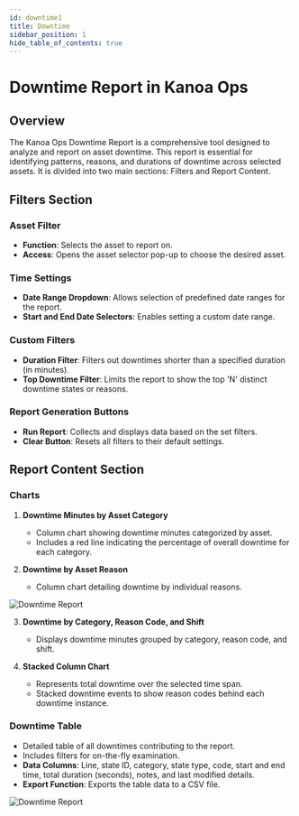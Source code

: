 ```yaml
---
id: downtime1
title: Downtime
sidebar_position: 1
hide_table_of_contents: true
---
```


# Downtime Report in Kanoa Ops

## Overview

The Kanoa Ops Downtime Report is a comprehensive tool designed to analyze and report on asset downtime. This report is essential for identifying patterns, reasons, and durations of downtime across selected assets. It is divided into two main sections: Filters and Report Content.

## Filters Section

### Asset Filter
- **Function**: Selects the asset to report on.
- **Access**: Opens the asset selector pop-up to choose the desired asset. 

### Time Settings
- **Date Range Dropdown**: Allows selection of predefined date ranges for the report.
- **Start and End Date Selectors**: Enables setting a custom date range.

### Custom Filters
- **Duration Filter**: Filters out downtimes shorter than a specified duration (in minutes).
- **Top Downtime Filter**: Limits the report to show the top 'N' distinct downtime states or reasons.

### Report Generation Buttons
- **Run Report**: Collects and displays data based on the set filters.
- **Clear Button**: Resets all filters to their default settings.

## Report Content Section

### Charts
1. **Downtime Minutes by Asset Category**
   - Column chart showing downtime minutes categorized by asset.
   - Includes a red line indicating the percentage of overall downtime for each category.

2. **Downtime by Asset Reason**
   - Column chart detailing downtime by individual reasons.

![Downtime Report](/img/ops-analytics-downtime1.png)

3. **Downtime by Category, Reason Code, and Shift**
   - Displays downtime minutes grouped by category, reason code, and shift.

4. **Stacked Column Chart**
   - Represents total downtime over the selected time span.
   - Stacked downtime events to show reason codes behind each downtime instance.

### Downtime Table
- Detailed table of all downtimes contributing to the report.
- Includes filters for on-the-fly examination.
- **Data Columns**: Line, state ID, category, state type, code, start and end time, total duration (seconds), notes, and last modified details.
- **Export Function**: Exports the table data to a CSV file.

![Downtime Report](/img/ops-analytics-downtime2.png)

